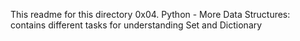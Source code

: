 This readme for this directory 0x04. Python - More Data Structures: contains different tasks for understanding Set and Dictionary
